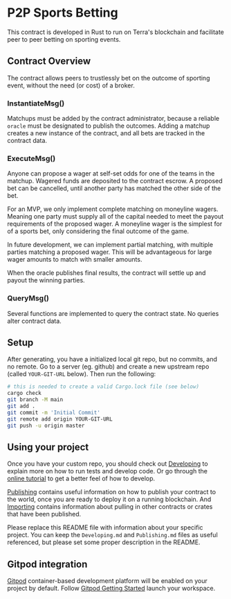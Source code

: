 # P2P Sports Betting

This contract is developed in Rust to run on Terra's blockchain and facilitate
peer to peer betting on sporting events.

## Contract Overview

The contract allows peers to trustlessly bet on the outcome of sporting event,
without the need (or cost) of a broker.

### InstantiateMsg()

Matchups must be added by the contract administrator, because a reliable `oracle`
must be designated to publish the outcomes. Adding a matchup creates a new
instance of the contract, and all bets are tracked in the contract data.

### ExecuteMsg()

Anyone can propose a wager at self-set odds for one of the teams in the matchup.
Wagered funds are deposited to the contract escrow. A proposed bet can be
cancelled, until another party has matched the other side of the bet.

For an MVP, we only implement complete matching on moneyline wagers. Meaning one
party must supply all of the capital needed to meet the payout requirements of
the proposed wager. A moneyline wager is the simplest for of a sports bet, only
considering the final outcome of the game.

In future development, we can implement partial matching, with multiple parties
matching a proposed wager. This will be advantageous for large wager amounts to
match with smaller amounts.

When the oracle publishes final results, the contract will settle up and payout
the winning parties.

### QueryMsg()

Several functions are implemented to query the contract state. No queries alter
contract data.

## Setup

After generating, you have a initialized local git repo, but no commits, and no remote.
Go to a server (eg. github) and create a new upstream repo (called `YOUR-GIT-URL` below).
Then run the following:

```sh
# this is needed to create a valid Cargo.lock file (see below)
cargo check
git branch -M main
git add .
git commit -m 'Initial Commit'
git remote add origin YOUR-GIT-URL
git push -u origin master
```

## Using your project

Once you have your custom repo, you should check out [Developing](./Developing.md) to explain
more on how to run tests and develop code. Or go through the
[online tutorial](https://docs.cosmwasm.com/) to get a better feel
of how to develop.

[Publishing](./Publishing.md) contains useful information on how to publish your contract
to the world, once you are ready to deploy it on a running blockchain. And
[Importing](./Importing.md) contains information about pulling in other contracts or crates
that have been published.

Please replace this README file with information about your specific project. You can keep
the `Developing.md` and `Publishing.md` files as useful referenced, but please set some
proper description in the README.

## Gitpod integration

[Gitpod](https://www.gitpod.io/) container-based development platform will be enabled on your project by default.
Follow [Gitpod Getting Started](https://www.gitpod.io/docs/getting-started) launch your workspace.
